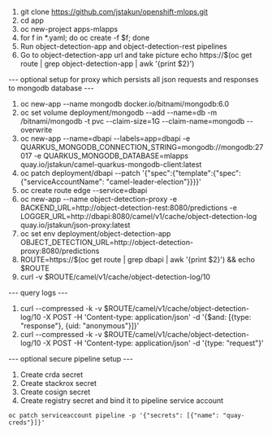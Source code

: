 1. git clone https://github.com/jstakun/openshift-mlops.git 
2. cd app
3. oc new-project apps-mlapps
4. for f in *.yaml; do oc create -f $f; done
5. Run object-detection-app and object-detection-rest pipelines
6. Go to object-detection-app url and take picture
echo https://$(oc get route | grep object-detection-app | awk '{print $2}')

--- optional setup for proxy which persists all json requests and responses to mongodb database ---

1. oc new-app --name mongodb docker.io/bitnami/mongodb:6.0
2. oc set volume deployment/mongodb --add --name=db -m /bitnami/mongodb -t pvc --claim-size=1G --claim-name=mongodb --overwrite
3. oc new-app --name=dbapi --labels=app=dbapi  -e QUARKUS_MONGODB_CONNECTION_STRING=mongodb://mongodb:27017 -e QUARKUS_MONGODB_DATABASE=mlapps quay.io/jstakun/camel-quarkus-mongodb-client:latest
4. oc patch deployment/dbapi --patch '{"spec":{"template":{"spec":{"serviceAccountName": "camel-leader-election"}}}}' 
5. oc create route edge --service=dbapi
6. oc new-app --name object-detection-proxy -e BACKEND_URL=http://object-detection-rest:8080/predictions -e LOGGER_URL=http://dbapi:8080/camel/v1/cache/object-detection-log quay.io/jstakun/json-proxy:latest 
7. oc set env deployment/object-detection-app OBJECT_DETECTION_URL=http://object-detection-proxy:8080/predictions
8. ROUTE=https://$(oc get route | grep dbapi | awk '{print $2}') && echo $ROUTE
9. curl -v $ROUTE/camel/v1/cache/object-detection-log/10

--- query logs ---

1. curl --compressed -k -v $ROUTE/camel/v1/cache/object-detection-log/10 -X POST -H 'Content-type: application/json' -d '{$and: [{type: "response"}, {uid: "anonymous"}]}'
2. curl --compressed -k -v $ROUTE/camel/v1/cache/object-detection-log/10 -X POST -H 'Content-type: application/json' -d '{type: "request"}'

--- optional secure pipeline setup ---

1. Create crda secret
2. Create stackrox secret
3. Create cosign secret
4. Create registry secret and bind it to pipeline service account
```
oc patch serviceaccount pipeline -p '{"secrets": [{"name": "quay-creds"}]}'
```

